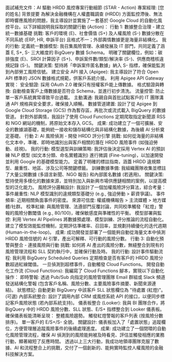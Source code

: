 面試補充文件：AI 驅動 HRDD 風控專案行動細節 (STAR - Action)
專案經理: [您的姓名]
背景提要
為解決金融機構在人權盡職調查 (HRDD) 方面監控滯後、無法即時響應風險的問題，我主導設計並實施了一套基於 Google Cloud 的自動化風控平台。以下詳細說明我採取的關鍵行動 (Action)：
行動 1: 數據整合治理 - 建立統一數據基礎
挑戰: 客戶的環境 (E)、社會價值 (S+) 及人權風險 (S-) 數據分散在不同系統 (ERP, HR, 申訴平台) 且格式不一；外部輿情數據更是海量非結構化。
我的行動:
定義統一數據模型:
我召集風險管理、永續發展及 IT 部門，共同定義了涵蓋 E, S+, S- 三大維度的 BigQuery 數據 Schema。
明確了關鍵欄位，例如：碳排強度 (E)、SROI 計算因子 (S+)、申訴案件數/類型/解決率 (S-)、供應商稽核違規記錄 (S-)。
關鍵決策: 堅持將「申訴案件匿名數據」納入 S- 指標，確保能監測到內部勞工風險信號。
建立安全 API 接入 (Apigee):
我主導設計了符合 Open API 標準的 JSON 數據格式規範，供客戶系統介接。
利用 Apigee API Gateway 實現：
安全驗證: 採用 OAuth 2.0 確保只有授權客戶能上傳數據。
格式驗證與轉換: 自動檢查客戶上傳數據是否符合 Schema，並進行初步清洗。
流量控管: 防止單一客戶系統異常導致平台過載。
主動溝通: 我親自與首批試點客戶的 IT 團隊溝通 API 規格與安全要求，確保接入順暢。
數據管道建置:
設計了從 Apigee 到 Google Cloud Storage (GCS) 作為暫存區，再批次或流式載入 BigQuery 的數據管道。
針對外部輿情，我設計了使用 Cloud Functions 定期爬取指定新聞源 RSS 和 NGO 網站的機制，將原始文本存入 GCS。
成果: 成功建立了一個可擴展、安全的數據湖基礎，能夠統一接收和儲存結構化與非結構化數據，為後續 AI 分析奠定基礎。
行動 2: AI 風險偵測 - 開發 HRDD 評分引擎
挑戰: 如何從海量的非結構化文本中，準確、即時地識別出與客戶相關的潛在 HRDD 風險事件 (如強迫勞動、歧視)。
我的行動:
模型選型與訓練策略:
我評估後決定採用 Vertex AI 的預訓練 NLP 模型 (如文本分類、命名實體識別) 進行微調 (Fine-tuning)，以加速開發並利用 Google 的基礎模型能力。
定義了明確的標註指南，涵蓋 HRDD 違規類型、嚴重性、地區、涉及公司等關鍵標籤。
訓練數據準備:
我組織團隊收集並標註了大量公開數據 (多語言新聞、NGO 報告) 和內部匿名數據 (若適用)。
關鍵決策: 堅持使用多樣化的數據來源，並特別加入與新興市場供應鏈相關的案例，以提高模型的泛化能力。
風險評分邏輯設計:
我設計了一個加權風險評分算法，綜合考量：
事件嚴重性: NLP 模型識別的違規類型基礎分 (e.g., 強迫勞動 > 薪資爭議)。
事件頻率: 近期相關負面事件的密度。
來源可信度: 權威機構報告 > 主流媒體 > 地方媒體/社群。
校準紅線: 與風險管理、法遵部門反覆討論，共同校準觸發「紅燈」警報的風險分數閾值 (e.g., 80/100)，確保敏感度與準確性的平衡。
模型部署與監控:
利用 Vertex AI Pipelines 將數據預處理、模型訓練、評分推論的流程自動化。
建立了模型效能監控機制，定期評估準確率、召回率，並規劃持續優化的迭代週期 (Human-in-the-loop)。
成果: 成功開發並部署了一個能夠自動從海量文本中偵測 HRDD 風險信號的 AI 引擎，產出可解釋、可行動的風險分數。
行動 3: 自動化預警與整合 - 連接風險與行動
挑戰: 如何將 AI 產出的風險分數，無縫整合到現有的風險管理流程和 SLL 契約執行中，並確保行動及時。
我的行動:
設計事件驅動流程:
我利用 BigQuery Scheduled Queries 定期檢查是否有客戶的 HRDD 風險分數超過紅線閾值。
一旦偵測到超標事件，自動觸發 Cloud Functions。
開發自動化工作流 (Cloud Functions):
我編寫了 Cloud Functions 腳本，實現以下自動化操作：
即時警報: 透過 Pub/Sub 向指定的風險管理團隊 Email 群組或 Slack 頻道發送結構化警報 (包含客戶名稱、風險分數、主要風險事件摘要、新聞來源連結)。
狀態標記: 自動更新 BigQuery 中該客戶 SLL 狀態欄位為 "待處置 (紅燈)"。
(可選) 內部系統整合: 設計了調用內部 CRM 或風控系統 API 的接口，以便同步標記客戶風險狀態 (若內部系統支持)。
儀表板整合 (Looker):
我與 BI 團隊合作，將 BigQuery 中的 HRDD 風險分數、SLL 狀態、E/S+ 指標整合到 Looker 儀表板。
確保儀表板能清晰呈現：
整體風險趨勢。
觸發紅燈警報的客戶列表 (按風險分數排序)。
單一客戶的 E/S+/S- 全貌。
關鍵設計: 儀表板加入了「處置狀態」追蹤欄位，方便管理層追蹤風險事件的後續處理進度。
成果: 成功建立了一個閉環的自動化風險管理流程，確保 AI 偵測到的風險能夠被及時看見、評估並觸發相應的業務行動，顯著縮短了反應時間。
透過以上三大行動，我成功地領導團隊克服了數據、AI 和流程整合上的挑戰，交付了一個創新的、能夠實時監控人權風險的金融科技解決方案。
